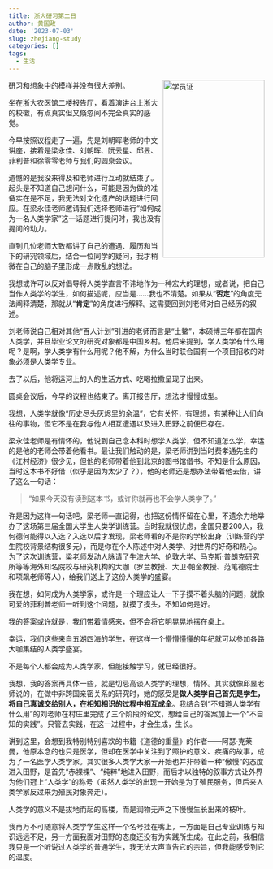 ```yaml
---
title: 浙大研习第二日
author: 黄国政
date: '2023-07-03'
slug: zhejiang-study
categories: []
tags:
  - 生活
---
```


<!--more-->

<img src="https://cdn.jsdelivr.net/gh/residualsun1/blog-static/images/2023/07/07-03-xueyuanzheng.jpg" align="right" alt="学员证" width="200px" height="350px"/>

研习和想象中的模样并没有很大差别。

坐在浙大农医馆二楼报告厅，看着演讲台上浙大的校徽，有点真实但又倏忽间不完全真实的感觉。

今早按照议程走了一遍，先是刘朝晖老师的中文讲座，接着是梁永佳、刘朝晖、阮云星、邱昱、菲利普和徐零零老师与我们的圆桌会议。

遗憾的是我没来得及和老师进行互动就结束了。起头是不知道自己想问什么，可能是因为做的准备实在是不足，我无法对文化遗产的话题进行回应。在梁永佳老师邀请我们选择老师进行“如何成为一名人类学家”这一话题进行提问时，我也没有提问的动力。

直到几位老师大致都讲了自己的遭遇、履历和当下的研究领域后，结合一位同学的疑问，我才稍微在自己的脑子里形成一点散乱的想法。

我想或许可以反对倡导将人类学直言不讳地作为一种宏大的理想，或者说，把自己当作人类学的学生，如何描述呢，应当是……我也不清楚。如果从“**否定**”的角度无法阐释清楚，那就从“**肯定**”的角度进行解释。这需要回到刘老师对自己经历的叙述。

刘老师说自己相对其他“百人计划”引进的老师而言是“土鳖”，本硕博三年都在国内人类学，并且毕业论文的研究对象都是中国乡村。他后来提到，学人类学有什么用呢？是啊，学人类学有什么用呢？他不解，为什么当时联合国有一个项目招收的对象必须是人类学专业。

去了以后，他将运河上的人的生活方式、吃喝拉撒呈现了出来。

圆桌会议后，今早的议程也结束了。离开报告厅，想法才慢慢成型。

我想，人类学就像“历史尽头灰烬里的余温”，它有关怀，有理想，有某种让人们向往的事物，但它不是在我与他人相互遭遇以及进入田野之前便已存在。

梁永佳老师是有情怀的，他说到自己念本科时想学人类学，但不知道怎么学，幸运的是他的老师会带着他看书。最让我们触动的是，梁老师讲到当时费孝通先生的《江村经济》很少见，但他的老师带着他到北京的图书馆借书。不知是什么原因，当时这本书不好借（似乎是因为太少了？），他的老师还是想办法带着他去借，讲了这么一句话：

> “如果今天没有读到这本书，或许你就再也不会学人类学了。”

许是因为这样一句话吧，梁老师一直记得，也把这份情怀留在心里，不遗余力地举办了这场第三届全国大学生人类学训练营。当时我就很忧虑，全国只要200人，我何德何能得以入选？入选以后才发现，梁老师看的不是你的学校出身（训练营的学生院校背景结构很多元），而是你在个人陈述中对人类学、对世界的好奇和热心。为了这次训练营，梁老师发动人脉请了牛津大学、伦敦大学、马克斯·普朗克研究所等等海外知名院校与研究机构的大咖（罗兰教授、大卫·帕金教授、范笔德院士和项飙老师等人），给我们送上了这份人类学的盛宴。

我在想，如何成为人类学家，或许是一个理应让人一下子摸不着头脑的问题，就像可爱的菲利普老师一听到这个问题，就摸了摸头，不知如何是好。

我的答案或许就是，我们带着情感来，但不会将它明晃晃地摆在桌上。

幸运，我们这些来自五湖四海的学生，在这样一个懵懵懂懂的年纪就可以参加各路大咖集结的人类学盛宴。

不是每个人都会成为人类学家，但能接触学习，就已经很好。

我想，我的答案再具体一些，就是切忌高谈人类学的理想，情怀。其实就像邱昱老师说的，在做中非跨国亲密关系的研究时，她的感受是**做人类学自己首先是学生，将自己真诚交给别人，在相知相识的过程中相互成全**。我结合到“不知道人类学有什么用”的刘老师在村庄里完成了三个阶段的论文，想给自己的答案加上一个“不自知的实践”。只管去实践，在这一过程中，才会生成，生长。

讲到这里，会想到我特别特别喜欢的书籍《道德的重量》的作者——阿瑟·克莱曼，他原本念的也只是医学，但却在医学中关注到了照护的意义、疾痛的故事，成为了一名医学人类学家。其实很多人类学大家一开始也并非带着一种“傲慢”的态度进入田野，是首先“赤裸裸”、“纯粹”地进入田野，而后才以独特的叙事方式让外界为他们冠上“人类学”的称号（虽然人类学的出现一开始是为了殖民服务，但后来人类学家反过来为殖民对象奔走）。

人类学的意义不是拔地而起的高楼，而是润物无声之下慢慢生长出来的枝叶。

我再万不可随意将人类学学生这样一个名号挂在嘴上，一方面是自己专业训练与知识远远不足，另一方面我面对田野的态度还没有为实践所生成。在此之前，我相信我只是一个听说过人类学的普通学生，我无法大声宣告它的宗旨，但我能感受到它的温度。